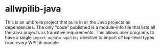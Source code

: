 # allwpilib-java

This is an umbrella project that pulls in all the Java projects as dependencies. The only "code" published is a module-info file that lists all the Java projects as transitive requirements. This allows user programs to have a single `import module wpilib;` directive to import _all_ top-level types from every WPILib module
